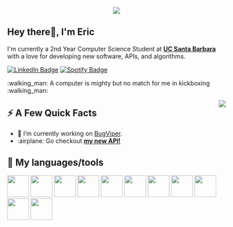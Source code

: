 <p align="center"> <img src="https://user-images.githubusercontent.com/76453820/188090824-2ce0d538-1a7b-445a-8185-ce40df4417cb.png"  ></p>
          
<!--
**EricM5/EricM5** is a ✨ _special_ ✨ repository because its `README.md` (this file) appears on your GitHub profile.


Here are some ideas to get you started:

- 🔭 I’m currently working on ...
- 🌱 I’m currently learning ...
- 👯 I’m looking to collaborate on ...
- 🤔 I’m looking for help with ...
- 💬 Ask me about ...
📫 How to reach me: ...
- 😄 Pronouns: ...
- ⚡ Fun fact: ...
-->

<h2>Hey there👋, I'm Eric</h2>
<p>I'm currently a 2nd Year Computer Science Student at <strong><a href="https://www.ucsb.edu/"> UC Santa Barbara </a> </strong> with a love for developing new software, APIs, and algorithms.
</p>
<p><a href="https://www.linkedin.com/in/eric-marzouk/"><img src="https://img.shields.io/badge/-@ericmarzouk-0077B5?style=flat-square&amp;labelColor=0077B5&amp;logo=LinkedIn&amp;link=https://www.linkedin.com/in/eric-marzouk/" alt="LinkedIn Badge"></a> <a href="https://open.spotify.com/user/hockey5ruless"><img src="https://img.shields.io/badge/-@ericm5%20-1ED760?style=flat-square&amp;labelColor=fff&amp;logo=Spotify&amp;link=https://open.spotify.com/user/hockey5ruless" alt="Spotify Badge"></a></p>
<p> :walking_man: A computer is mighty but no match for me in kickboxing :walking_man:	 </p>
<img align="right" src="https://user-images.githubusercontent.com/76453820/188102395-d3d9919f-9dcc-4f58-89f0-3b8ca555abe9.gif" />
<h2>⚡️ A Few Quick Facts</h2>
<ul>
<li>🔭 I’m currently working on <a href="https://github.com/EricM5/BugViper">BugViper</a>.</li>
<li>:airplane: Go checkout <a href="https://github.com/EricM5/IntelliPrice.Api"><strong>my new API! </strong> </a></li>
</ul>
<h2>🚀 My languages/tools</h2>
<p align="left">

<img src="https://cdn.jsdelivr.net/gh/devicons/devicon/icons/cplusplus/cplusplus-original.svg" width="50" height="50" />
<img src="https://cdn.jsdelivr.net/gh/devicons/devicon/icons/csharp/csharp-original.svg" width="50" height="50" />
    
<img src="https://cdn.jsdelivr.net/gh/devicons/devicon/icons/python/python-original.svg" width="50" height="50" />
<img src="https://cdn.jsdelivr.net/gh/devicons/devicon/icons/java/java-original.svg" width="50" height="50" />
<img src="https://cdn.jsdelivr.net/gh/devicons/devicon/icons/flask/flask-original.svg" width="50" height="50" />
<img src="https://user-images.githubusercontent.com/76453820/188104263-b7b1feff-97a3-4deb-9d93-70eaf0dc64dc.svg" width="50" height="50" />
<img src="https://cdn.jsdelivr.net/gh/devicons/devicon/icons/dot-net/dot-net-original.svg" width="50" height="50" />
<img src="https://cdn.jsdelivr.net/gh/devicons/devicon/icons/visualstudio/visualstudio-plain.svg" width="50" height="50" />
<img src="https://cdn.jsdelivr.net/gh/devicons/devicon/icons/heroku/heroku-plain.svg" width="50" height="50" />
<img src="https://cdn.jsdelivr.net/gh/devicons/devicon/icons/jupyter/jupyter-original.svg" width="50" height="50" />
<img src="https://cdn.jsdelivr.net/gh/devicons/devicon/icons/pandas/pandas-original.svg" width="50" height="50" />    
</p>
